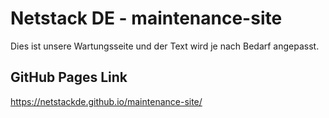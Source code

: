 # Netstack DE - maintenance-site

Dies ist unsere Wartungsseite und der Text wird je nach Bedarf angepasst. 

## GitHub Pages Link 

https://netstackde.github.io/maintenance-site/
